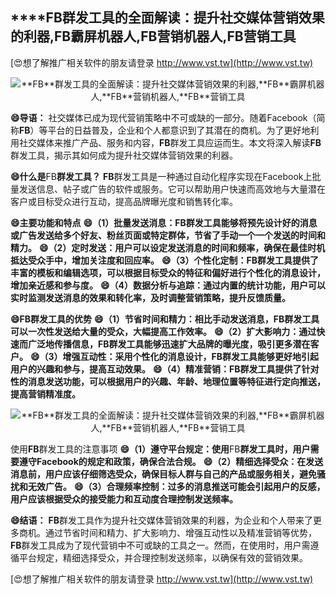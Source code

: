 ## ****FB**群发工具的全面解读：提升社交媒体营销效果的利器,**FB**霸屏机器人,**FB**营销机器人,**FB**营销工具**

[😍想了解推广相关软件的朋友请登录 http://www.vst.tw](http://www.vst.tw)

 <center><img src="https://vst.tw/MP4/tuiguang/png/0.png" alt="**FB**群发工具的全面解读：提升社交媒体营销效果的利器,**FB**霸屏机器人,**FB**营销机器人,**FB**营销工具"></center>

**😄导语：**
社交媒体已成为现代营销策略中不可或缺的一部分。随着Facebook（简称**FB**）等平台的日益普及，企业和个人都意识到了其潜在的商机。为了更好地利用社交媒体来推广产品、服务和内容，**FB**群发工具应运而生。本文将深入解读**FB**群发工具，揭示其如何成为提升社交媒体营销效果的利器。

**😄什么是**FB**群发工具？**
**FB**群发工具是一种通过自动化程序实现在Facebook上批量发送信息、帖子或广告的软件或服务。它可以帮助用户快速而高效地与大量潜在客户或目标受众进行互动，提高品牌曝光度和销售转化率。

**😄主要功能和特点**
**😄（1）批量发送消息：**FB**群发工具能够将预先设计好的消息或广告发送给多个好友、粉丝页面或特定群体，节省了手动一个一个发送的时间和精力。**
**😄（2）定时发送：用户可以设定发送消息的时间和频率，确保在最佳时机抵达受众手中，增加关注度和回应率。**
**😄（3）个性化定制：**FB**群发工具提供了丰富的模板和编辑选项，可以根据目标受众的特征和偏好进行个性化的消息设计，增加亲近感和参与度。**
**😄（4）数据分析与追踪：通过内置的统计功能，用户可以实时监测发送消息的效果和转化率，及时调整营销策略，提升反馈质量。**

**😄**FB**群发工具的优势**
**😄（1）节省时间和精力：相比手动发送消息，**FB**群发工具可以一次性发送给大量的受众，大幅提高工作效率。**
**😄（2）扩大影响力：通过快速而广泛地传播信息，**FB**群发工具能够迅速扩大品牌的曝光度，吸引更多潜在客户。**
**😄（3）增强互动性：采用个性化的消息设计，**FB**群发工具能够更好地引起用户的兴趣和参与，提高互动效果。**
**😄（4）精准营销：**FB**群发工具提供了针对性的消息发送功能，可以根据用户的兴趣、年龄、地理位置等特征进行定向推送，提高营销精准度。**

 <center><img src="https://vst.tw/MP4/tuiguang/png/2.png" alt="**FB**群发工具的全面解读：提升社交媒体营销效果的利器,**FB**霸屏机器人,**FB**营销机器人,**FB**营销工具"></center>

使用**FB**群发工具的注意事项
**😄（1）遵守平台规定：使用**FB**群发工具时，用户需要遵守Facebook的规定和政策，确保合法合规。**
**😄（2）精细选择受众：在发送消息前，用户应该仔细筛选受众，确保目标人群与自己的产品或服务相关，避免骚扰和无效广告。**
**😄（3）合理频率控制：过多的消息推送可能会引起用户的反感，用户应该根据受众的接受能力和互动度合理控制发送频率。**

**😄结语：**
**FB**群发工具作为提升社交媒体营销效果的利器，为企业和个人带来了更多商机。通过节省时间和精力、扩大影响力、增强互动性以及精准营销等优势，**FB**群发工具成为了现代营销中不可或缺的工具之一。然而，在使用时，用户需遵循平台规定，精细选择受众，并合理控制发送频率，以确保有效的营销效果。

[😍想了解推广相关软件的朋友请登录 http://www.vst.tw](http://www.vst.tw)



